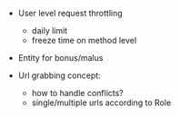 * User level request throttling
    - daily limit
    - freeze time on method level

* Entity for bonus/malus
* Url grabbing concept:
    - how to handle conflicts?
    - single/multiple urls according to Role